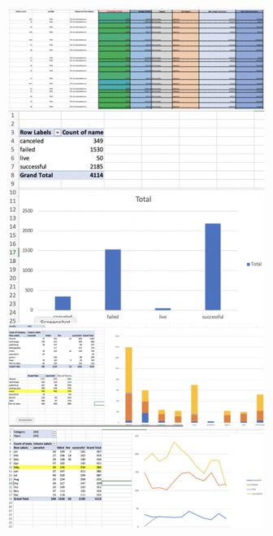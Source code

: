 

<img src = "images/dataset.png">
<img src = "images/categorycount.png">
<img src = "images/stackedcategories.png">
<img src = "images/trendlines.png">
